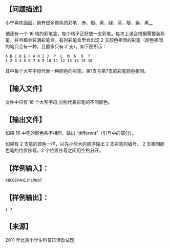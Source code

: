## 【问题描述】

小宁喜欢画画，她有很多颜色的彩笔，赤、橙、黄、绿、蓝、靛、紫、黑„„

他还有一个 16 格的彩笔盒，每个格子正好放一支彩笔。每次上课会根据需要装彩笔，并且都会装满彩笔盒。有时彩笔盒里会出现 2 支颜色相同的彩笔（颜色相同的笔只会有一种，且最多只有 2 支），如下图所示：
```
A B C D E F A H I J  P  L  M  N  O  T
1 2 3 4 5 6 7 8 9 10 11 12 13 14 15 16
```
其中每个大写字母代表一种颜色的彩笔，第1支与第7支的彩笔颜色相同。

## 【输入文件】

文件中只有 16 个大写字母,分别代表彩笔的不同颜色。

## 【输出文件】

如果 16 中笔的颜色各不相同，输出 “different”（引号中的部分）。

如果有 2 支笔的颜色一样，以先小后大的顺序输出 2 支彩笔的编号。 2 支相同颜色笔的位置序号，2 个位置序号之间用空格分开。

## 【样例输入】：

```
ABCDEFAHIJPLMNOT
```
## 【样例输出】：

```
1 7
```

## 【来源】

2011 年北京小学生科普日活动试题
